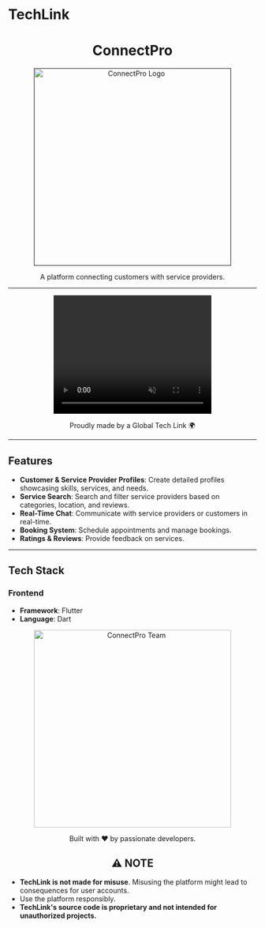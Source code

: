 # TechLink
<h1 align="center">ConnectPro</h1>

<p align="center">
  <a href="">
    <img alt="ConnectPro Logo" height="400" src="/assets/images/logo.png">
  </a>
</p>
<p align="center">A platform connecting customers with service providers.</p>

---

<p align="center">
  <a href="https://your-demo-link.com">
    <video width="320" height="240" autoplay muted>
      <source src="/assets/demo/demo-video.mp4" type="video/mp4">
      <source src="/assets/demo/demo-video.ogg" type="video/ogg">
    </video>
  </a>
</p>

<p align="center">Proudly made by a Global Tech Link 🌍</p>

---

## **Features**

- **Customer & Service Provider Profiles**: Create detailed profiles showcasing skills, services, and needs.
- **Service Search**: Search and filter service providers based on categories, location, and reviews.
- **Real-Time Chat**: Communicate with service providers or customers in real-time.
- **Booking System**: Schedule appointments and manage bookings.
- **Ratings & Reviews**: Provide feedback on services.

---

## **Tech Stack**

### **Frontend**
- **Framework**: Flutter
- **Language**: Dart


<p align="center">
  <a href="https://your-demo-link.com">
    <img alt="ConnectPro Team" height="400" src="/assets/images/team.png">
  </a>
</p>
<p align="center">Built with ❤️ by passionate developers.</p>

<h2 align="center">⚠️ NOTE</h2>

- **TechLink is not made for misuse**. Misusing the platform might lead to consequences for user accounts.
- Use the platform responsibly.
- **TechLink's source code is proprietary and not intended for unauthorized projects.**

